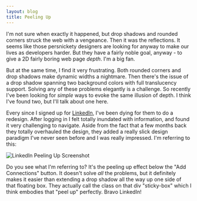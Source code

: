 ```yaml
---
layout: blog
title: Peeling Up
---
```


I'm not sure when exactly it happened, but drop shadows and rounded corners struck the web with a vengeance. Then it was the reflections. It seems like those persnickety designers are looking for anyway to make our lives as developers harder. But they have a fairly noble goal, anyway - to give a 2D fairly boring web page _depth_. I'm a big fan.

But at the same time, I find it very frustrating. Both rounded corners and drop shadows make dynamic widths a nightmare. Then there's the issue of a drop shadow spanning two background colors with full translucency support. Solving any of these problems elegantly is a challenge. So recently I've
been looking for _simple_ ways to evoke the same illusion of depth. I think I've found two, but I'll talk about one here.

Every since I signed up for [LinkedIn][1], I've been dying for them to do a redesign. After logging in I felt totally inundated with information, and found it very challenging to navigate. Aside from the fact that a few months back they totally overhauled the design, they added
a really slick design paradigm I've never seen before and I was really impressed. I'm referring to this:

![LinkedIn Peeling Up Screenshot](http://farm3.static.flickr.com/2562/4169458440_fcd4a28052_o.png)

Do you see what I'm referring to? It's the peeling up effect below the "Add Connections" button. It doesn't solve _all_ the problems, but it definitely makes it easier than extending a drop shadow all the way up one side of that floating box. They actually call the class on that div "sticky-box" which I think embodies that "peel up" perfectly. Bravo LinkedIn!

[1]: http://www.linkedin.com
